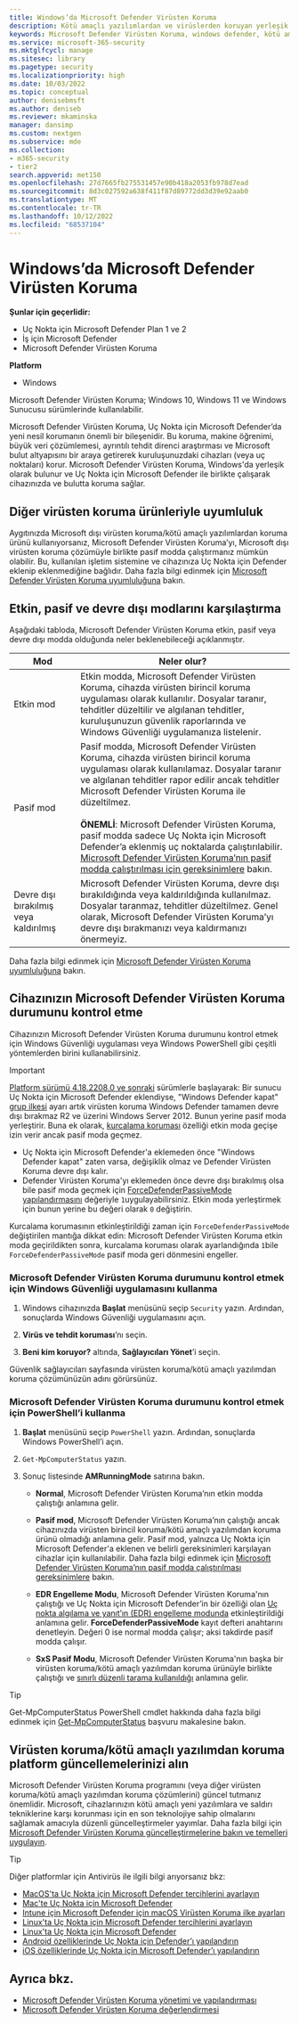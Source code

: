 ```yaml
---
title: Windows’da Microsoft Defender Virüsten Koruma
description: Kötü amaçlı yazılımlardan ve virüslerden koruyan yerleşik Microsoft Defender Virüsten Koruma’yı yönetmeyi, yapılandırmayı ve kullanmayı öğrenin.
keywords: Microsoft Defender Virüsten Koruma, windows defender, kötü amaçlı yazılımdan koruma, scep, system center endpoint protection, system center configuration manager, virüs, kötü amaçlı yazılım, tehdit, algılama, koruma, güvenlik
ms.service: microsoft-365-security
ms.mktglfcycl: manage
ms.sitesec: library
ms.pagetype: security
ms.localizationpriority: high
ms.date: 10/03/2022
ms.topic: conceptual
author: denisebmsft
ms.author: deniseb
ms.reviewer: mkaminska
manager: dansimp
ms.custom: nextgen
ms.subservice: mde
ms.collection:
- m365-security
- tier2
search.appverid: met150
ms.openlocfilehash: 27d7665fb275531457e90b418a2053fb978d7ead
ms.sourcegitcommit: 8d3c027592a638f411f87d89772dd3d39e92aab0
ms.translationtype: MT
ms.contentlocale: tr-TR
ms.lasthandoff: 10/12/2022
ms.locfileid: "68537104"
---
```

# <a name="microsoft-defender-antivirus-in-windows"></a>Windows’da Microsoft Defender Virüsten Koruma

**Şunlar için geçerlidir:**

- Uç Nokta için Microsoft Defender Plan 1 ve 2
- İş için Microsoft Defender
- Microsoft Defender Virüsten Koruma

**Platform**
- Windows 

Microsoft Defender Virüsten Koruma; Windows 10, Windows 11 ve Windows Sunucusu sürümlerinde kullanılabilir.

Microsoft Defender Virüsten Koruma, Uç Nokta için Microsoft Defender’da yeni nesil korumanın önemli bir bileşenidir. Bu koruma, makine öğrenimi, büyük veri çözümlemesi, ayrıntılı tehdit direnci araştırması ve Microsoft bulut altyapısını bir araya getirerek kuruluşunuzdaki cihazları (veya uç noktaları) korur. Microsoft Defender Virüsten Koruma, Windows'da yerleşik olarak bulunur ve Uç Nokta için Microsoft Defender ile birlikte çalışarak cihazınızda ve bulutta koruma sağlar.

## <a name="compatibility-with-other-antivirus-products"></a>Diğer virüsten koruma ürünleriyle uyumluluk

Aygıtınızda Microsoft dışı virüsten koruma/kötü amaçlı yazılımlardan koruma ürünü kullanıyorsanız, Microsoft Defender Virüsten Koruma’yı, Microsoft dışı virüsten koruma çözümüyle birlikte pasif modda çalıştırmanız mümkün olabilir. Bu, kullanılan işletim sistemine ve cihazınıza Uç Nokta için Defender eklenip eklenmediğine bağlıdır. Daha fazla bilgi edinmek için [Microsoft Defender Virüsten Koruma uyumluluğuna](microsoft-defender-antivirus-compatibility.md) bakın.

## <a name="comparing-active-mode-passive-mode-and-disabled-mode"></a>Etkin, pasif ve devre dışı modlarını karşılaştırma

Aşağıdaki tabloda, Microsoft Defender Virüsten Koruma etkin, pasif veya devre dışı modda olduğunda neler beklenebileceği açıklanmıştır.

| Mod | Neler olur? |
|---|---|
| Etkin mod | Etkin modda, Microsoft Defender Virüsten Koruma, cihazda virüsten birincil koruma uygulaması olarak kullanılır. Dosyalar taranır, tehditler düzeltilir ve algılanan tehditler, kuruluşunuzun güvenlik raporlarında ve Windows Güvenliği uygulamanıza listelenir. |
| Pasif mod | Pasif modda, Microsoft Defender Virüsten Koruma, cihazda virüsten birincil koruma uygulaması olarak kullanılamaz. Dosyalar taranır ve algılanan tehditler rapor edilir ancak tehditler Microsoft Defender Virüsten Koruma ile düzeltilmez. <br/><br/> **ÖNEMLİ**: Microsoft Defender Virüsten Koruma, pasif modda sadece Uç Nokta için Microsoft Defender’a eklenmiş uç noktalarda çalıştırılabilir. [Microsoft Defender Virüsten Koruma’nın pasif modda çalıştırılması için gereksinimlere](microsoft-defender-antivirus-compatibility.md#requirements-for-microsoft-defender-antivirus-to-run-in-passive-mode) bakın. |
| Devre dışı bırakılmış veya kaldırılmış | Microsoft Defender Virüsten Koruma, devre dışı bırakıldığında veya kaldırıldığında kullanılmaz. Dosyalar taranmaz, tehditler düzeltilmez. Genel olarak, Microsoft Defender Virüsten Koruma’yı devre dışı bırakmanızı veya kaldırmanızı önermeyiz. |

Daha fazla bilgi edinmek için [Microsoft Defender Virüsten Koruma uyumluluğuna](microsoft-defender-antivirus-compatibility.md) bakın.

## <a name="check-the-state-of-microsoft-defender-antivirus-on-your-device"></a>Cihazınızın Microsoft Defender Virüsten Koruma durumunu kontrol etme

Cihazınızın Microsoft Defender Virüsten Koruma durumunu kontrol etmek için Windows Güvenliği uygulaması veya Windows PowerShell gibi çeşitli yöntemlerden birini kullanabilirsiniz.

> [!IMPORTANT]
> [Platform sürümü 4.18.2208.0 ve sonraki](manage-updates-baselines-microsoft-defender-antivirus.md#monthly-platform-and-engine-versions) sürümlerle başlayarak: Bir sunucu Uç Nokta için Microsoft Defender eklendiyse, "Windows Defender kapat" [grup ilkesi](configure-endpoints-gp.md#update-endpoint-protection-configuration) ayarı artık virüsten koruma Windows Defender tamamen devre dışı bırakmaz R2 ve üzerini Windows Server 2012. Bunun yerine pasif moda yerleştirir. Buna ek olarak, [kurcalama koruması](prevent-changes-to-security-settings-with-tamper-protection.md) özelliği etkin moda geçişe izin verir ancak pasif moda geçmez.
> 
> - Uç Nokta için Microsoft Defender'a eklemeden önce "Windows Defender kapat" zaten varsa, değişiklik olmaz ve Defender Virüsten Koruma devre dışı kalır.
> - Defender Virüsten Koruma'yı eklemeden önce devre dışı bırakılmış olsa bile pasif moda geçmek için [ForceDefenderPassiveMode yapılandırmasını](switch-to-mde-phase-2.md#set-microsoft-defender-antivirus-to-passive-mode-on-windows-server) değeriyle `1`uygulayabilirsiniz. Etkin moda yerleştirmek için bunun yerine bu değeri olarak `0` değiştirin.
> 
> Kurcalama korumasının etkinleştirildiği zaman için `ForceDefenderPassiveMode` değiştirilen mantığa dikkat edin: Microsoft Defender Virüsten Koruma etkin moda geçirildikten sonra, kurcalama koruması olarak ayarlandığında `1`bile `ForceDefenderPassiveMode` pasif moda geri dönmesini engeller.

### <a name="use-the-windows-security-app-to-check-the-status-of-microsoft-defender-antivirus"></a>Microsoft Defender Virüsten Koruma durumunu kontrol etmek için Windows Güvenliği uygulamasını kullanma

1. Windows cihazınızda **Başlat** menüsünü seçip `Security` yazın. Ardından, sonuçlarda Windows Güvenliği uygulamasını açın.

2. **Virüs ve tehdit koruması**’nı seçin.

3. **Beni kim koruyor?** altında, **Sağlayıcıları Yönet**’i seçin.

Güvenlik sağlayıcıları sayfasında virüsten koruma/kötü amaçlı yazılımdan koruma çözümünüzün adını görürsünüz.

### <a name="use-powershell-to-check-the-status-of-microsoft-defender-antivirus"></a>Microsoft Defender Virüsten Koruma durumunu kontrol etmek için PowerShell’i kullanma

1. **Başlat** menüsünü seçip `PowerShell` yazın. Ardından, sonuçlarda Windows PowerShell’i açın.

2. `Get-MpComputerStatus` yazın.

3. Sonuç listesinde **AMRunningMode** satırına bakın.

   - **Normal**, Microsoft Defender Virüsten Koruma’nın etkin modda çalıştığı anlamına gelir.

   - **Pasif mod**, Microsoft Defender Virüsten Koruma’nın çalıştığı ancak cihazınızda virüsten birincil koruma/kötü amaçlı yazılımdan koruma ürünü olmadığı anlamına gelir. Pasif mod, yalnızca Uç Nokta için Microsoft Defender'a eklenen ve belirli gereksinimleri karşılayan cihazlar için kullanılabilir. Daha fazla bilgi edinmek için [Microsoft Defender Virüsten Koruma’nın pasif modda çalıştırılması gereksinimlere](microsoft-defender-antivirus-compatibility.md#requirements-for-microsoft-defender-antivirus-to-run-in-passive-mode) bakın.

   - **EDR Engelleme Modu**, Microsoft Defender Virüsten Koruma'nın çalıştığı ve Uç Nokta için Microsoft Defender’in bir özelliği olan [Uç nokta algılama ve yanıt’ın (EDR) engelleme modunda](edr-in-block-mode.md) etkinleştirildiği anlamına gelir. **ForceDefenderPassiveMode** kayıt defteri anahtarını denetleyin. Değeri 0 ise normal modda çalışır; aksi takdirde pasif modda çalışır.

   - **SxS Pasif Modu**, Microsoft Defender Virüsten Koruma'nın başka bir virüsten koruma/kötü amaçlı yazılımdan koruma ürünüyle birlikte çalıştığı ve [sınırlı düzenli tarama kullanıldığı](limited-periodic-scanning-microsoft-defender-antivirus.md) anlamına gelir.

> [!TIP]
> Get-MpComputerStatus PowerShell cmdlet hakkında daha fazla bilgi edinmek için [Get-MpComputerStatus](/powershell/module/defender/get-mpcomputerstatus) başvuru makalesine bakın.

## <a name="get-your-antivirusantimalware-platform-updates"></a>Virüsten koruma/kötü amaçlı yazılımdan koruma platform güncellemelerinizi alın

Microsoft Defender Virüsten Koruma programını (veya diğer virüsten koruma/kötü amaçlı yazılımdan koruma çözümlerini) güncel tutmanız önemlidir. Microsoft, cihazlarınızın kötü amaçlı yeni yazılımlara ve saldırı tekniklerine karşı korunması için en son teknolojiye sahip olmalarını sağlamak amacıyla düzenli güncelleştirmeler yayımlar. Daha fazla bilgi için [Microsoft Defender Virüsten Koruma güncelleştirmelerine bakın ve temelleri uygulayın](manage-updates-baselines-microsoft-defender-antivirus.md).

> [!TIP]
> Diğer platformlar için Antivirüs ile ilgili bilgi arıyorsanız bkz:
> - [MacOS'ta Uç Nokta için Microsoft Defender tercihlerini ayarlayın](mac-preferences.md)
> - [Mac'te Uç Nokta için Microsoft Defender](microsoft-defender-endpoint-mac.md)
> - [Intune için Microsoft Defender için macOS Virüsten Koruma ilke ayarları](/mem/intune/protect/antivirus-microsoft-defender-settings-macos)
> - [Linux'ta Uç Nokta için Microsoft Defender tercihlerini ayarlayın](linux-preferences.md)
> - [Linux'ta Uç Nokta için Microsoft Defender](microsoft-defender-endpoint-linux.md)
> - [Android özelliklerinde Uç Nokta için Defender’ı yapılandırın](android-configure.md)
> - [iOS özelliklerinde Uç Nokta için Microsoft Defender’ı yapılandırın](ios-configure-features.md)

## <a name="see-also"></a>Ayrıca bkz.

- [Microsoft Defender Virüsten Koruma yönetimi ve yapılandırması](configuration-management-reference-microsoft-defender-antivirus.md)
- [Microsoft Defender Virüsten Koruma değerlendirmesi](evaluate-microsoft-defender-antivirus.md)

